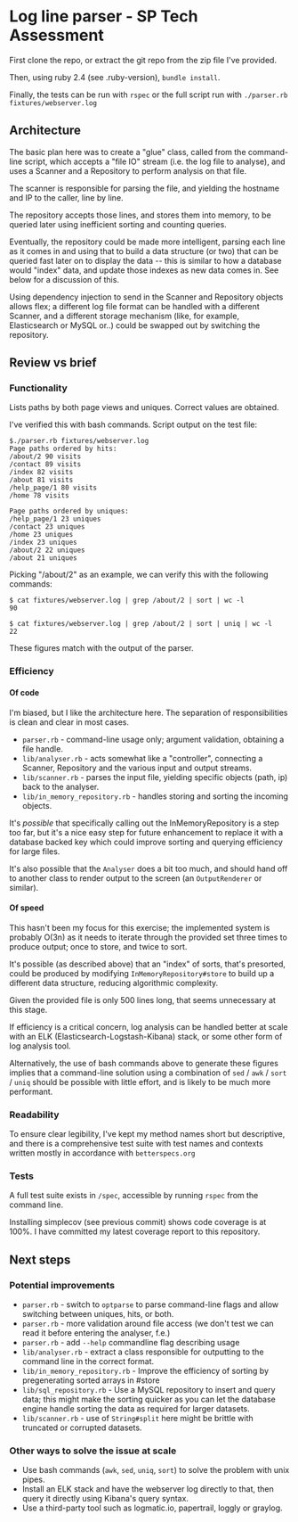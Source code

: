 # Log line parser - SP Tech Assessment

First clone the repo, or extract the git repo from the zip file I've provided.

Then, using ruby 2.4 (see .ruby-version), `bundle install`.

Finally, the tests can be run with `rspec` or the full script run with
`./parser.rb fixtures/webserver.log`

## Architecture

The basic plan here was to create a "glue" class, called from the command-line
script, which accepts a "file IO" stream (i.e. the log file to analyse), and
uses a Scanner and a Repository to perform analysis on that file.

The scanner is responsible for parsing the file, and yielding the hostname and
IP to the caller, line by line.

The repository accepts those lines, and stores them into memory, to be queried
later using inefficient sorting and counting queries.

Eventually, the repository could be made more intelligent, parsing each line as
it comes in and using that to build a data structure (or two) that can be
queried fast later on to display the data -- this is similar to how a database
would "index" data, and update those indexes as new data comes in. See below
for a discussion of this.

Using dependency injection to send in the Scanner and Repository objects allows
flex; a different log file format can be handled with a different Scanner, and
a different storage mechanism (like, for example, Elasticsearch or MySQL or..)
could be swapped out by switching the repository.

## Review vs brief

### Functionality

Lists paths by both page views and uniques. Correct values are obtained.

I've verified this with bash commands. Script output on the test file:

```
$./parser.rb fixtures/webserver.log
Page paths ordered by hits:
/about/2 90 visits
/contact 89 visits
/index 82 visits
/about 81 visits
/help_page/1 80 visits
/home 78 visits

Page paths ordered by uniques:
/help_page/1 23 uniques
/contact 23 uniques
/home 23 uniques
/index 23 uniques
/about/2 22 uniques
/about 21 uniques
```

Picking "/about/2" as an example, we can verify this with the following commands:

```
$ cat fixtures/webserver.log | grep /about/2 | sort | wc -l
90

$ cat fixtures/webserver.log | grep /about/2 | sort | uniq | wc -l
22
```

These figures match with the output of the parser.

### Efficiency

#### Of code

I'm biased, but I like the architecture here. The separation of
responsibilities is clean and clear in most cases.

* `parser.rb` - command-line usage only; argument validation, obtaining a file handle.
* `lib/analyser.rb` - acts somewhat like a "controller", connecting a Scanner,
  Repository and the various input and output streams.
* `lib/scanner.rb` - parses the input file, yielding specific objects (path, ip) back to the analyser.
* `lib/in_memory_repository.rb` - handles storing and sorting the incoming objects.

It's _possible_ that specifically calling out the InMemoryRepository is a step
too far, but it's a nice easy step for future enhancement to replace it with a
database backed key which could improve sorting and querying efficiency for
large files.

It's also possible that the `Analyser` does a bit too much, and should hand off
to another class to render output to the screen (an `OutputRenderer` or
similar).

#### Of speed

This hasn't been my focus for this exercise; the implemented system is probably
O(3n) as it needs to iterate through the provided set three times to produce
output; once to store, and twice to sort.

It's possible (as described above) that an "index" of sorts, that's presorted,
could be produced by modifying `InMemoryRepository#store` to build up a
different data structure, reducing algorithmic complexity.

Given the provided file is only 500 lines long, that seems unnecessary at this
stage.

If efficiency is a critical concern, log analysis can be handled better at
scale with an ELK (Elasticsearch-Logstash-Kibana) stack, or some other form of
log analysis tool.

Alternatively, the use of bash commands above to generate these figures implies
that a command-line solution using a combination of `sed` / `awk` / `sort` /
`uniq` should be possible with little effort, and is likely to be much more
performant.

### Readability

To ensure clear legibility, I've kept my method names short but descriptive,
and there is a comprehensive test suite with test names and contexts written
mostly in accordance with `betterspecs.org`

### Tests

A full test suite exists in `/spec`, accessible by running `rspec` from the
command line.

Installing simplecov (see previous commit) shows code coverage is at 100%. I
have committed my latest coverage report to this repository.

## Next steps

### Potential improvements

* `parser.rb` - switch to `optparse` to parse command-line flags and allow
  switching between uniques, hits, or both.
* `parser.rb` - more validation around file access (we don't test we can read
  it before entering the analyser, f.e.)
* `parser.rb` - add `--help` commandline flag describing usage
* `lib/analyser.rb` - extract a class responsible for outputting to the command
  line in the correct format.
* `lib/in_memory_repository.rb` - Improve the efficiency of sorting by
  pregenerating sorted arrays in #store
* `lib/sql_repository.rb` - Use a MySQL repository to insert and query data;
  this might make the sorting quicker as you can let the database engine handle
  sorting the data as required for larger datasets.
* `lib/scanner.rb` - use of `String#split` here might be brittle with truncated
  or corrupted datasets.

### Other ways to solve the issue at scale

* Use bash commands (`awk`, `sed`, `uniq`, `sort`) to solve the problem with
  unix pipes.
* Install an ELK stack and have the webserver log directly to that, then query
  it directly using Kibana's query syntax.
* Use a third-party tool such as logmatic.io, papertrail, loggly or graylog.